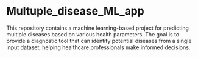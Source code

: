 # Multuple_disease_ML_app
This repository contains a machine learning-based project for predicting multiple diseases based on various health parameters. The goal is to provide a diagnostic tool that can identify potential diseases from a single input dataset, helping healthcare professionals make informed decisions.
